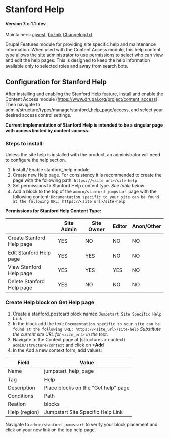 # Stanford Help
#### Version 7.x-1.1-dev

Maintainers: [cjwest](https://github.com/cjwest), [boznik](https://github.com/boznik)
[Changelog.txt](CHANGELOG.txt)

Drupal Features module for providing site specific help and maintenance information. When used with the Content Access module, this help content type allows the site administrator to use permissions to select who can view and edit the help pages. This is designed to keep the help information available only to selected roles and away from search bots. 

## Configuration for Stanford Help
After installing and enabling the Stanford Help feature, install and enable the Content Access module (https://www.drupal.org/project/content_access). Then navigate to admin/structure/types/manage/stanford_help_page/access, and select your desired access control settings.

**Current implementation of Stanford Help is intended to be a singular page with access limited by content-access.**

### Steps to install:
Unless the site help is installed with the product, an administrator will need to configure the help section.

1. Install / Enable stanford_help module.
2. Create new Help page. For consistency it is recommended to create the page with the following path: `https://<site url>/site-help`
3. Set permissions to Stanford Help content type. *See table below*.
4. Add a block to the top of the `admin/stanford-jumpstart` page with the following content:
`Documentation specific to your site can be found at the following URL:
https://<site url>/site-help`

**Permissions for Stanford Help Content Type:**

| |Site Admin|Site Owner|Editor|Anon/Other|
|---|---|---|---|---|
|Create Stanford Help page|YES|NO|NO|NO|
|Edit Stanford Help page|YES|YES|NO|NO|
|View Stanford Help page|YES|YES|YES|NO|
|Delete Stanford Help page|YES|NO|NO|NO|

### Create Help block on Get Help page

1. Create a stanford_postcard block named `Jumpstart Site Specific Help Link`
2. In the block add the text:
`Documentation specific to your site can be found at the following URL:
https://<site_url>/site-help`
*Substitute the current site URL for `<site_url>` in the text*.
3. Navigate to the Context page at (structures > context) `admin/structure/context` and click on **+Add**
4. In the Add a new context form, add values:

|Field|Value|
|---|---|
|Name|jumpstart_help_page|
|Tag|Help|
|Description|Place blocks on the "Get help" page|
|Conditions|Path|
|Reation|blocks|
|Help (region)|Jumpstart Site Specific Help Link|

Navigate to `admin/stanford-jumpstart` to verify your block placement and click on your new link on the top help page.

